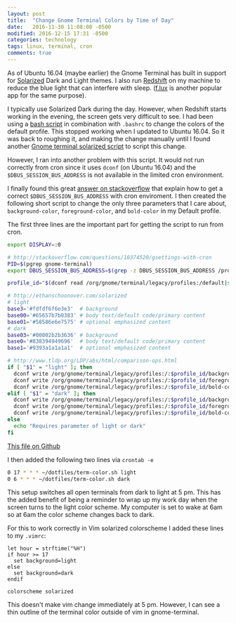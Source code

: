```yaml
---
layout: post
title:  "Change Gnome Terminal Colors by Time of Day"
date:   2016-11-30 11:08:00 -0500
modified: 2016-12-15 17:31 -0500
categories: technology
tags: linux, terminal, cron
comments: true
---
```


As of Ubuntu 16.04 (maybe earlier) the Gnome Terminal has built in support for [Solarized][1] Dark and Light themes.  I also run [Redshift][2] on my machine to reduce the blue light that can interfere with sleep. ([f.lux][3] is another popular app for the same purpose).

I typically use Solarized Dark during the day.  However, when Redshift starts working in the evening, the screen gets very difficult to see.  I had been using a [bash script][4] in combination with ``.bashrc`` to change the colors of the default profile.  This stopped working when I updated to Ubuntu 16.04.  So it was back to roughing it, and making the change manually until I found another [Gnome terminal solarized script][7] to script this change.  

However, I ran into another problem with this script.  It would not run correctly from cron since it uses `dconf` (on Ubuntu 16.04) and the `$DBUS_SESSION_BUS_ADDRESS` is not available in the limited cron environment.

I finally found this great [answer on stackoverflow][8] that explain how to get a correct `$DBUS_SESSION_BUS_ADDRESS` with cron enviroment.  I then created the following short script to change the only three parameters that I care about, `background-color`, `foreground-color`, and `bold-color` in my Default profile.

The first three lines are the important part for getting the script to run from cron.

```bash
export DISPLAY=:0

# http://stackoverflow.com/questions/10374520/gsettings-with-cron
PID=$(pgrep gnome-terminal)
export DBUS_SESSION_BUS_ADDRESS=$(grep -z DBUS_SESSION_BUS_ADDRESS /proc/$PID/environ|cut -d= -f2-)

profile_id="$(dconf read /org/gnome/terminal/legacy/profiles:/default|sed s/\'//g)"

# http://ethanschoonover.com/solarized
# light
base3='#fdfdf6f6e3e3'  # background
base00='#65657b7b8383' # body text/default code/primary content
base01='#58586e6e7575' # optional emphasized content
# dark
base03='#00002b2b3636' # background
base0='#838394949696'  # body text/default code/primary content
base1='#9393a1a1a1a1'  # optional emphasized content

# http://www.tldp.org/LDP/abs/html/comparison-ops.html
if [ "$1" = "light" ]; then
  dconf write /org/gnome/terminal/legacy/profiles:/:$profile_id/background-color "'$base3'"
  dconf write /org/gnome/terminal/legacy/profiles:/:$profile_id/foreground-color "'$base00'"
  dconf write /org/gnome/terminal/legacy/profiles:/:$profile_id/bold-color "'$base01'"
elif [ "$1" = "dark" ]; then
  dconf write /org/gnome/terminal/legacy/profiles:/:$profile_id/background-color "'$base03'"
  dconf write /org/gnome/terminal/legacy/profiles:/:$profile_id/foreground-color "'$base0'"
  dconf write /org/gnome/terminal/legacy/profiles:/:$profile_id/bold-color "'$base1'"
else
  echo "Requires parameter of light or dark"
fi
```
[This file on Github][9]

I then added the following two lines via `crontab -e`

```bash
0 17 * * * ~/dotfiles/term-color.sh light
0 6 * * * ~/dotfiles/term-color.sh dark
```

This setup switches all open terminals from dark to light at 5 pm.  This has the added benefit of being a reminder to wrap up my work day when the screen turns to the light color scheme.   My computer is set to wake at 6am so at 6am the color scheme changes back to dark.

For this to work correctly in Vim solarized colorscheme I added these lines to my `.vimrc`:

```vim
let hour = strftime("%H")
if hour >= 17
  set background=light
else
  set background=dark
endif

colorscheme solarized
```

This doesn't make vim change immediately at 5 pm.  However, I can see a thin outline of the terminal color outside of vim in gnome-terminal.  

[1]: http://ethanschoonover.com/solarized
[2]: http://jonls.dk/redshift/
[3]: https://justgetflux.com/
[4]: https://gist.github.com/codeforkjeff/1397104#file-solarize-sh
[5]: https://github.com/seebi/dircolors-solarized
[6]: https://github.com/AntoniosHadji/dotfiles/blob/master/dircolors
[7]: https://github.com/Anthony25/gnome-terminal-colors-solarized
[8]: http://stackoverflow.com/questions/10374520/gsettings-with-cron/19666729#19666729
[9]: https://github.com/AntoniosHadji/dotfiles/blob/master/term-color.sh
